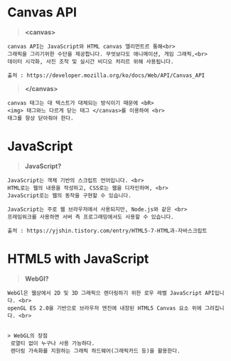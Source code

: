 # Canvas API

>**\<canvas>**

```
canvas API는 JavaScript와 HTML canvas 엘리먼트르 통해<br>
그래픽을 그리기위한 수단을 제공합니다. 무엇보다도 애니메이션, 게임 그래픽,<br>
데이터 시각화, 사진 조작 및 실시간 비디오 처리르 위해 사용됩니다.

출처 : https://developer.mozilla.org/ko/docs/Web/API/Canvas_API
```

>**\</canvas>**

```
canvas 태그는 대 텍스트가 대체되는 방식이기 때문에 <bR>
<img> 태그와느 다르게 닫는 태그 </canvas>를 이용하여 <br>
태그를 항상 닫아줘야 한다.
```

# JavaScript

>**JavaScript?**

```
JavaScript는 객체 기반의 스크립트 언어입니다. <br>
HTML로는 웹의 내용을 작성하고, CSS로는 웹을 디자인하며, <br>
JavaScript로는 웹의 동작을 구현할 수 있습니다.

JavaScript는 주로 웹 브라우저에서 사용되지만, Node.js와 같은 <br>
프레임워크를 사용하면 서버 측 프로그래밍에서도 사용할 수 있습니다.

출처 : https://yjshin.tistory.com/entry/HTML5-7-HTML과-자바스크립트
```

# HTML5 with JavaScript

>**WebGl?**

```
WebGl은 웹상에서 2D 및 3D 그래픽으 렌더링하기 위한 로우 레벨 JavaScript API입니다. <br>
openGL ES 2.0을 기반으로 브라우저 엔진에 내장된 HTML5 Canvas 요소 위에 그려집니다. <br>


> WebGL의 장점
 로열티 없이 누구나 사용 가능하다.
 렌더링 가속화를 지원하는 그래픽 하드웨어(그래픽카드 등)을 활용한다.



